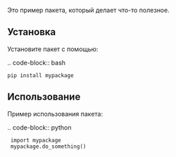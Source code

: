  Это пример пакета, который делает что-то полезное.

 Установка
 ---------
 Установите пакет с помощью:

 .. code-block:: bash

    pip install mypackage

 Использование
 --------------
 Пример использования пакета:

 .. code-block:: python

     import mypackage
     mypackage.do_something()